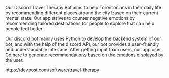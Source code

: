 Our Discord Travel Therapy Bot aims to help Torontonians in their daily life by recommending different places around the city based on their current mental state. Our app strives to counter negative emotions by recommending tailored destinations for people to explore that can help people feel better.

Our discord bot mainly uses Python to develop the backend system of our bot, and with the help of the discord API, our bot provides a user-friendly and understandable interface. After getting input from users, our app uses Co:here to generate recommendations based on the emotions displayed by the user.

https://devpost.com/software/travel-therapy
